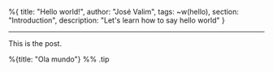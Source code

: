 %{
title: "Hello world!",
author: "José Valim",
tags: ~w(hello),
section: "Introduction",
description: "Let's learn how to say hello world"
}

---

This is the post.

%{title: "Ola mundo"} %% .tip
